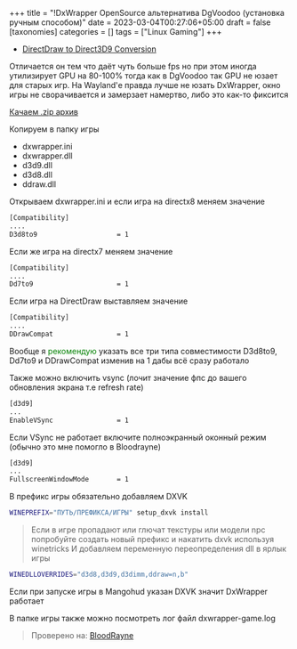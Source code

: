 +++
title = "!DxWrapper OpenSource альтернатива DgVoodoo (установка ручным способом)"
date = 2023-03-04T00:27:06+05:00
draft = false
[taxonomies]
categories = []
tags = ["Linux Gaming"]
+++

- [DirectDraw to Direct3D9 Conversion](https://github.com/elishacloud/dxwrapper/wiki/DirectDraw-to-Direct3D9-Conversion)

Отличается он тем что даёт чуть больше fps но при этом иногда утилизирует GPU на 80-100% тогда как в DgVoodoo так GPU не юзает для старых игр. На Wayland'е правда лучше не юзать DxWrapper, окно игры не сворачивается и замерзает намертво, либо это как-то фиксится

[Качаем .zip архив](https://github.com/elishacloud/dxwrapper/releases)

Копируем в папку игры

- dxwrapper.ini
- dxwrapper.dll
- d3d9.dll
- d3d8.dll
- ddraw.dll

Открываем dxwrapper.ini и если игра на directx8 меняем значение

```txt
[Compatibility]
....
D3d8to9                    = 1
```

Если же игра на directx7 меняем значение

```txt
[Compatibility]
....
Dd7to9                     = 1
```

Если игра на DirectDraw выставляем значение

```txt
[Compatibility]
....
DDrawCompat                = 1
```

Вообще я <span style="color:green">рекомендую</span> указать все три типа совместимости D3d8to9, Dd7to9 и DDrawCompat изменив на 1 дабы всё сразу работало

Также можно включить vsync (лочит значение фпс до вашего обновления экрана т.е refresh rate)

```txt
[d3d9]
...
EnableVSync                = 1
```

Если VSync не работает включите полноэкранный оконный режим (обычно это мне помогло в Bloodrayne)

```txt
[d3d9]
...
FullscreenWindowMode       = 1
```

В префикс игры обязательно добавляем DXVK

```bash
WINEPREFIX="ПУТЬ/ПРЕФИКСА/ИГРЫ" setup_dxvk install
```

> Если в игре пропадают или глючат текстуры или модели npc попробуйте создать новый префикс и накатить dxvk используя winetricks
> И добавляем переменную переопределения dll в ярлык игры

```bash
WINEDLLOVERRIDES="d3d8,d3d9,d3dimm,ddraw=n,b"
```

Если при запуске игры в Mangohud указан DXVK значит DxWrapper работает

В папке игры также можно посмотреть лог файл dxwrapper-game.log

> Проверено на: [BloodRayne](https://www.pcgamingwiki.com/wiki/BloodRayne)
